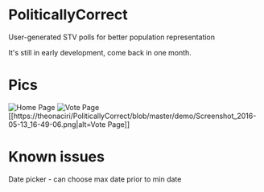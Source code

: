 # PoliticallyCorrect
User-generated STV polls for better population representation

It's still in early development, come back in one month.

# Pics
![Home Page](https://raw.githubusercontent.com/theonaciri/PoliticallyCorrect/demo/Screenshot_2016-05-13_16-48-00.png)
![Vote Page](https://raw.githubusercontent.com/theonaciri/PoliticallyCorrect/demo/Screenshot_2016-05-13_16-49-06.png)
[[https://theonaciri/PoliticallyCorrect/blob/master/demo/Screenshot_2016-05-13_16-49-06.png|alt=Vote Page]]
# Known issues

Date picker - can choose max date prior to min date